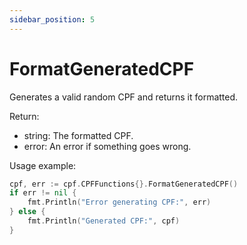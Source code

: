 ```yaml
---
sidebar_position: 5
---
```


# FormatGeneratedCPF

Generates a valid random CPF and returns it formatted.

Return:
- string: The formatted CPF.
- error: An error if something goes wrong.

Usage example:
```go
cpf, err := cpf.CPFFunctions{}.FormatGeneratedCPF()
if err != nil {
    fmt.Println("Error generating CPF:", err)
} else {
    fmt.Println("Generated CPF:", cpf)
}
```
